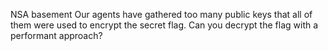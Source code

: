 NSA basement
Our agents have gathered too many public keys that all of them were used to encrypt the secret flag. Can you decrypt the flag with a performant approach?

